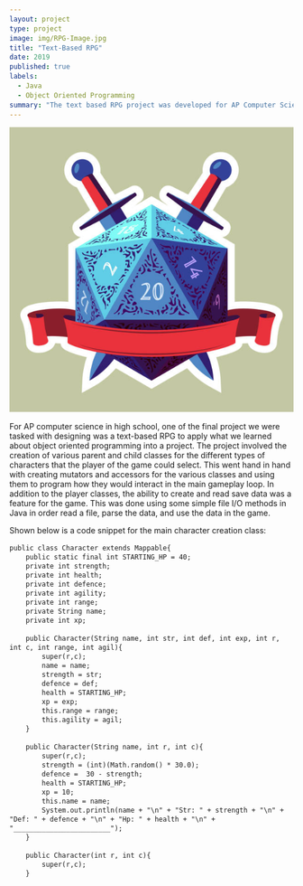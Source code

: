 ```yaml
---
layout: project
type: project
image: img/RPG-Image.jpg
title: "Text-Based RPG"
date: 2019
published: true
labels:
  - Java
  - Object Oriented Programming
summary: "The text based RPG project was developed for AP Computer Science in order to develop our knowledge in Java and object oriented programming."
---
```


<img class="img-fluid" src="../img/RPG-Image.jpg">
 
For AP computer science in high school, one of the final project we were tasked with designing was a text-based RPG to apply what we learned about object oriented programming into a project. The project involved the creation of various parent and child classes for the different types of characters that the player of the game could select. This went hand in hand with creating mutators and accessors for the various classes and using them to program how they would interact in the main gameplay loop. In addition to the player classes, the ability to create and read save data was a feature for the game. This was done using some simple file I/O methods in Java in order read a file, parse the data, and use the data in the game.  

Shown below is a code snippet for the main character creation class:
```
public class Character extends Mappable{
    public static final int STARTING_HP = 40;
    private int strength;
    private int health;
    private int defence;
    private int agility;
    private int range;
    private String name;
    private int xp;

    public Character(String name, int str, int def, int exp, int r, int c, int range, int agil){
        super(r,c);
        name = name;
        strength = str;
        defence = def;
        health = STARTING_HP;
        xp = exp;
        this.range = range;
        this.agility = agil;
    }

    public Character(String name, int r, int c){
        super(r,c);
        strength = (int)(Math.random() * 30.0);
        defence =  30 - strength;
        health = STARTING_HP;
        xp = 10;
        this.name = name;
        System.out.println(name + "\n" + "Str: " + strength + "\n" + "Def: " + defence + "\n" + "Hp: " + health + "\n" + "________________________");  
    }

    public Character(int r, int c){
        super(r,c);
    }
```
